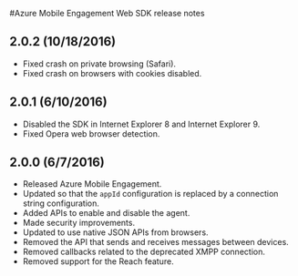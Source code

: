 <properties
	pageTitle="Azure Mobile Engagement Web SDK Release notes | Microsoft Azure"
	description="The latest updates and procedures for Web SDK for Azure Mobile Engagement"
	services="mobile-engagement"
	documentationCenter="mobile"
	authors="piyushjo"
	manager="erikre"
	editor="" />

<tags
	ms.service="mobile-engagement"
	ms.workload="mobile"
	ms.tgt_pltfrm="web"
	ms.devlang="js"
	ms.topic="article"
	ms.date="10/18/2016"
	ms.author="piyushjo" />


#Azure Mobile Engagement Web SDK release notes

## 2.0.2 (10/18/2016)

-   Fixed crash on private browsing (Safari).
-   Fixed crash on browsers with cookies disabled.

## 2.0.1 (6/10/2016)

-   Disabled the SDK in Internet Explorer 8 and Internet Explorer 9.
-   Fixed Opera web browser detection.

## 2.0.0 (6/7/2016)

-   Released Azure Mobile Engagement.
-   Updated so that the `appId` configuration is replaced by a connection string configuration.
-   Added APIs to enable and disable the agent.
-   Made security improvements.
-   Updated to use native JSON APIs from browsers.
-   Removed the API that sends and receives messages between devices.
-   Removed callbacks related to the deprecated XMPP connection.
-   Removed support for the Reach feature.
